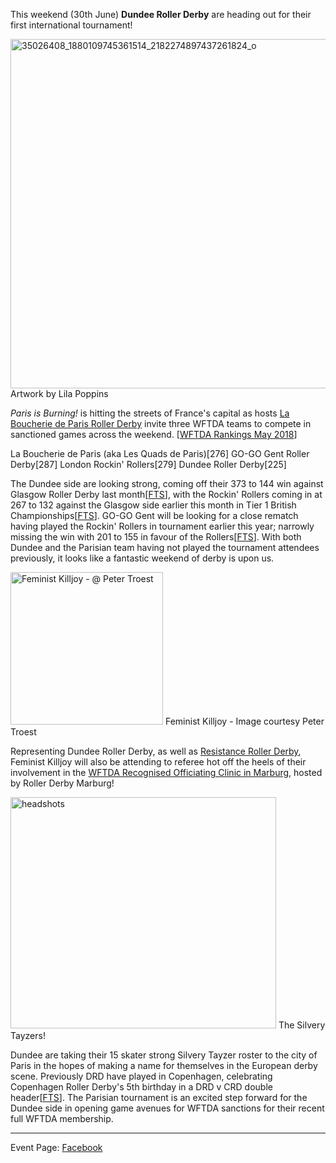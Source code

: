 <html><body><p>This weekend (30th June) <strong>Dundee Roller Derby</strong> are heading out for their first international tournament!

<img class="alignnone size-full wp-image-26923" src="/2018/06/35026408_1880109745361514_2182274897437261824_o.jpg" alt="35026408_1880109745361514_2182274897437261824_o" width="1055" height="559"> Artwork by Lila Poppins

<em>Paris is Burning!</em> is hitting the streets of France's capital as hosts <a href="http://www.laboucheriedeparis.com/" target="_blank" rel="noopener">La Boucherie de Paris Roller Derby</a> invite three WFTDA teams to compete in sanctioned games across the weekend. [<a href="https://wftda.com/rankings-may-31-2018/" target="_blank" rel="noopener">WFTDA Rankings May 2018</a>]

La Boucherie de Paris (aka Les Quads de Paris)[276]
GO-GO Gent Roller Derby[287]
London Rockin' Rollers[279]
Dundee Roller Derby[225]

The Dundee side are looking strong, coming off their 373 to 144 win against Glasgow Roller Derby last month[<a href="http://flattrackstats.com/bouts/101336" target="_blank" rel="noopener">FTS</a>], with the Rockin' Rollers coming in at 267 to 132 against the Glasgow side earlier this month in Tier 1 British Championships[<a href="http://flattrackstats.com/bouts/99761" target="_blank" rel="noopener">FTS</a>]. GO-GO Gent will be looking for a close rematch having played the Rockin' Rollers in tournament earlier this year; narrowly missing the win with 201 to 155 in favour of the Rollers[<a href="http://flattrackstats.com/bouts/100250" target="_blank" rel="noopener">FTS</a>]. With both Dundee and the Parisian team having not played the tournament attendees previously, it looks like a fantastic weekend of derby is upon us.

<img class="  wp-image-26936 aligncenter" src="https://scottishrollerderbyblog.com/2018/06/feminist-killjoy-peter-troest.jpg?w=300" alt="Feminist Killjoy - @ Peter Troest" width="244" height="244"> Feminist Killjoy - Image courtesy Peter Troest

Representing Dundee Roller Derby, as well as <a href="https://www.facebook.com/ResistanceRDG/" target="_blank" rel="noopener">Resistance Roller Derby</a>, Feminist Killjoy will also be attending to referee hot off the heels of their involvement in the <a href="https://www.facebook.com/events/297187537481887/" target="_blank" rel="noopener">WFTDA Recognised Officiating Clinic in Marburg</a>, hosted by Roller Derby Marburg!

<img class="  wp-image-26935 aligncenter" src="/2018/06/headshots.png" alt="headshots" width="425" height="370"> The Silvery Tayzers!

Dundee are taking their 15 skater strong Silvery Tayzer roster to the city of Paris in the hopes of making a name for themselves in the European derby scene. Previously DRD have played in Copenhagen, celebrating Copenhagen Roller Derby's 5th birthday in a DRD v CRD double header[<a href="http://flattrackstats.com/bouts/96660">FTS</a>]. The Parisian tournament is an excited step forward for the Dundee side in opening game avenues for WFTDA sanctions for their recent full WFTDA membership.

</p><hr>

Event Page: <a href="https://www.facebook.com/events/203472333711192/" target="_blank" rel="noopener">Facebook</a></body></html>
